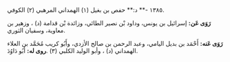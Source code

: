 ١٣٨٥ -** د:** حفص بن بغيل (١) الهمداني المرهبي (٢) الكوفي.

**رَوَى عَن:** إسرائيل بن يونس، وداود بْن نصير الطائي، وزائدة بْن قدامة (د) ، وزهير بن معاوية، وسفيان الثوري.

**رَوَى عَنه:** أَحْمَد بن بديل اليامي، وعبد الرحمن بن صالح الأزدي، وأَبُو كريب مُحَمَّد بن العلاء الهمداني (د) ، وأبو الوليد الكلبي (٣) .**روى له:** أَبُو دَاوُدَ.